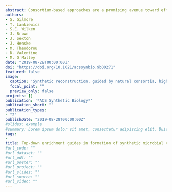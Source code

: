 ```yaml
---
abstract: Consortium-based approaches are a promising avenue toward efficient bioprocessing. However, many complex microbial interactions dictate community dynamics and stability that must be replicated in synthetic systems. The rumen and/or hindguts of large mammalian herbivores harbor complex communities of biomass-degrading fungi and bacteria, as well as archaea and protozoa that work collectively to degrade lignocellulose, yet the microbial interactions responsible for stability, resilience, and activity of the community remain largely uncharacterized. In this work, we demonstrate a “top-down” enrichment-based methodology for selecting a minimal but effective lignocellulose-degrading community that produces methane-rich fermentation gas (biogas). The resulting enrichment consortium produced 0.75–1.9-fold more fermentation gas at 1.4–2.1 times the rate compared to a monoculture of fungi from the enrichment. Metagenomic sequencing of the top-down enriched consortium revealed genomes encoding for functional compartmentalization of the community, spread across an anaerobic fungus (Piromyces), a bacterium (Sphaerochaeta), and two methanogenic archaea (Methanosphaera and Methanocorpusculum). Guided by the composition of the top-down enrichment, several synthetic cocultures were formed from the “bottom-up” using previously isolated fungi, Neocallimastix californiae and Anaeromyces robustus paired with the methanogen Methanobacterium bryantii. While cross-feeding occurred in synthetic co-cultures, removal of fungal metabolites by methanogens did not increase the rate of gas production or the rate of substrate deconstruction by the synthetic community relative to fungal monocultures. Metabolomic characterization verified that syntrophy was established within synthetic co-cultures, which generated methane at similar concentrations compared to the enriched consortium but lacked the temporal stability (resilience) seen in the native system. Taken together, deciphering the membership and metabolic potential of an enriched gut consortium enables the design of methanogenic synthetic co-cultures. However, differences in the growth rate and stability of enriched versus synthetic consortia underscore the difficulties in mimicking naturally occurring syntrophy in synthetic systems.
authors:
- S. Gilmore
- T. Lankiewicz
- S.E. Wilken
- J. Brown
- J. Sexton
- J. Henske
- M. Theodorou
- D. Valentine
- M. O'Malley
date: "2019-08-28T00:00:00Z"
doi: "https://doi.org/10.1021/acssynbio.9b00271"
featured: false
image:
  caption: 'Synthetic reconstruction, guided by natural consortia, highlights interesting features of anaerobic fungal-methanogen partnerships.'
  focal_point: ""
  preview_only: false
projects: []
publication: '*ACS Synthetic Biology*'
publication_short: ""
publication_types:
- "2"
publishDate: "2019-08-28T00:00:00Z"
#slides: example
#summary: Lorem ipsum dolor sit amet, consectetur adipiscing elit. Duis posuere tellus ac convallis placerat. Proin tincidunt magna sed ex sollicitudin condimentum.
tags:
- 
title: Top-down enrichment guides in formation of synthetic microbial consortia for biomass degradation
#url_code: ""
#url_dataset: ""
#url_pdf: ""
#url_poster: ""
#url_project: ""
#url_slides: ""
#url_source: ""
#url_video: ""
---
```

